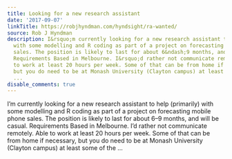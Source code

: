 ```yaml
---
title: Looking for a new research assistant
date: '2017-09-07'
linkTitle: https://robjhyndman.com/hyndsight/ra-wanted/
source: Rob J Hyndman
description: I&rsquo;m currently looking for a new research assistant to help (primarily)
  with some modelling and R coding as part of a project on forecasting mobile phone
  sales. The position is likely to last for about 6&ndash;9 months, and will be casual.
  Requirements Based in Melbourne. I&rsquo;d rather not communicate remotely. Able
  to work at least 20 hours per week. Some of that can be from home if necessary,
  but you do need to be at Monash University (Clayton campus) at least some of the
  ...
disable_comments: true
---
```

I&rsquo;m currently looking for a new research assistant to help (primarily) with some modelling and R coding as part of a project on forecasting mobile phone sales. The position is likely to last for about 6&ndash;9 months, and will be casual. Requirements Based in Melbourne. I&rsquo;d rather not communicate remotely. Able to work at least 20 hours per week. Some of that can be from home if necessary, but you do need to be at Monash University (Clayton campus) at least some of the ...